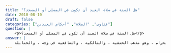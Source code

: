 ```yaml
---
title: "هل السنة في صلاة العيد أن تكون في المصلى أو المسجد؟"
date: 2010-08-10
draft: false
categories: ["فتاوى", "الصلاة", "أحكام العيدين"]
question: |
    <p>هل السنة في صلاة العيد أن تكون في المصلى أو المسجد؟</p>
answer: |
    السنة في صلاة العيد أن تكون في المصلى سواء أكان مسجد البلد واسعاً أو لا إلا أهل مكة فإن الأفضل أن تصلى في المسجد الحرام ، وهو مذهب الحنفية ، والمالكية ، والشافعية في وجه ، والحنابلة . <BR>قال البغوي في شرح السنة (4/294) : (السنة أن يخرج إلى المصلى لصلاة العيد ، إلا من عذر ، فيصلي في المسجد ) . <BR>ودليل ذلك ما يأتي : <BR>الدليل الأول : عَنْ أُمِّ عَطِيَّةَ –رضي الله عنها- قَالَتْ : ((أُمِرْنَا أَنْ نُخْرِجَ الْحُيَّضَ يَوْمَ الْعِيدَيْنِ وَذَوَاتِ الْخُدُورِ ، فَيَشْهَدْنَ جَمَاعَةَ الْمُسْلِمِينَ وَدَعْوَتَهُمْ ، وَيَعْتَزِلُ الْحُيَّضُ عَنْ مُصَلاَّهُنَّ . قَالَتِ امْرَأَةٌ : يَا رَسُولَ اللهِ إِحْدَانَا لَيْسَ لَهَا جِلْبَابٌ ؟ قَالَ : لِتُلْبِسْهَا صَاحِبَتُهَا مِنْ جِلْبَابِهَا))( رواه البخاري رقم الحديث (344) ، ومسلم رقم الحديث (1473) ولفظه عَنْ أُمِّ عَطِيَّةَ –رضي الله عنها- قَالَتْ : ((أَمَرَنَا تَعْنِي النَّبِيَّ صلى الله عليه وسلم أَنْ نُخْرِجَ فِي الْعِيدَيْنِ  )).). <BR>الدليل الثاني : عَنْ أَبِي سَعِيدٍ الْخُدْرِيِّ –رضي الله عنه- قَالَ : ((كَانَ رَسُولُ اللهِ صلى الله عليه وسلم يَخْرُجُ يَوْمَ الْفِطْرِ وَالأَضْحَى إِلَى الْمُصَلَّى ، فَأَوَّلُ شَيْءٍ يَبْدَأُ بِهِ الصَّلاَةُ ثُمَّ يَنْصَرِفُ   ))( رواه البخاري رقم الحديث (913) ) . <BR> قال الحافظ ابن حجر في فتح الباري (2/450) : (وفيه الخروج إلى المصلى في العيد ، وأن صلاتها في المسجد لا تكون إلا عن ضرورة   واستدل به على استحباب الخروج إلى الصحراء لصلاة العيد ، وأن ذلك أفضل من صلاتها في المسجد لمواظبة النبي صلى الله عليه وسلم على ذلك مع فضل مسجده) . <BR>الدليل الثالث : عَنْ ابْنِ عُمَرَ –رضي الله عنهما- : ((أَنَّ رَسُولَ اللهِ صلى الله عليه وسلم كَانَ إِذَا خَرَجَ يَوْمَ الْعِيدِ أَمَرَ بِالْحَرْبَةِ فَتُوضَعُ بَيْنَ يَدَيْهِ فَيُصَلِّي إِلَيْهَا وَالنَّاسُ وَرَاءَهُ ، وَكَانَ يَفْعَلُ ذَلِكَ فِي السَّفَرِ ، فَمِنْ ثَمَّ اتَّخَذَهَا الْأُمَرَاءُ))( رواه البخاري رقم الحديث (472) ، ومسلم في الصلاة /باب سُتْرَةِ الْمُصَلِّي رقم الحديث (1143) ). <BR>وأدلة ذلك كثيرة ، قال ابن قدامة في المغني (3/260) : (السنة أن يصلي العيد في المصلى   ولنا أن النبي صلى الله عليه وسلم كان يخرج إلى المصلى ويدع مسجده ، وكذلك الخلفاء بعده ، ولا يترك النبي صلى الله عليه وسلم الأفضل مع قربه ، ويتكلف فعل الناقص مع بعده ، ولا يشرع لأمته ترك الفضائل ، ولأننا قد أمرنا بإتباع النبي صلى الله عليه وسلم والاقتداء به ، ولا يجوز أن يكون المأمور به هو الناقص ، والمنهي عنه هو الكامل ، ولم ينقل عن النبي صلى الله عليه وسلم أنه صلى العيد بمسجده إلا من عذر ، ولأن هذا إجماع المسلمين ، فإن الناس في كلّ عصر ومصر يخرجون إلى المصلى ، فيصلون العيد في المصلى ، مع سعة المسجد وضيقه ، وكان النبي صلى الله عليه وسلم يصلي في المصلى مع شرف مسجده ) . <BR>والله أعلم <BR> ينظر : فتح القدير (3/249) ، والبحر الرائق (5/209) ، وبدائع الصنائع (3/106) والتاج والإكليل (2/294) ، والفواكه الدواني (2/648) ، شرح الخرشي (5/303) والمجموع (5/8) والمغني (3/260).
---
```


